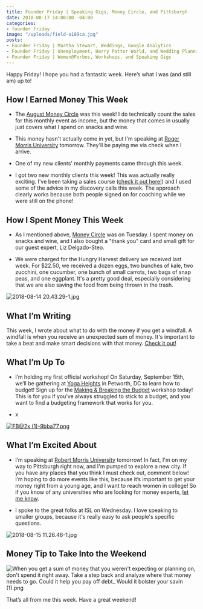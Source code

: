 ```yaml
---
title: Founder Friday | Speaking Gigs, Money Circle, and Pittsburgh
date: 2018-08-17 14:00:00 -04:00
categories:
- founder friday
image: "/uploads/field-a189ca.jpg"
posts:
- Founder Friday | Martha Stewart, Weddings, Google Analytics
- Founder Friday | Unemployment, Harry Potter World, and Wedding Planning
- Founder Friday | Women@Forbes, Workshops, and Speaking Gigs
---
```


Happy Friday! I hope you had a fantastic week. Here’s what I was (and still am) up to!

## **How I Earned Money This Week**

* The [August Money Circle](https://www.maggiegermano.com/events/homebuying-for-newbies/) was this week! I do technically count the sales for this monthly event as income, but the money that comes in usually just covers what I spend on snacks and wine.

* This money hasn't actually come in yet, but I'm speaking at [Roger Morris University](http://www.rmu.edu) tomorrow. They'll be paying me via check when I arrive.

* One of my new clients' monthly payments came through this week.

* I got two new monthly clients this week! This was actually really exciting. I've been taking a sales course ([check it out here!](https://www.smartgetspaid.com/signed/)) and I used some of the advice in my discovery calls this week. The approach clearly works because both people signed on for coaching while we were still on the phone! 

## **How I Spent Money This Week**

* As I mentioned above, [Money Circle](https://www.maggiegermano.com/moneycircle/) was on Tuesday. I spent money on snacks and wine, and I also bought a "thank you" card and small gift for our guest expert, Liz Delgado-Steo.

* We were charged for the Hungry Harvest delivery we received last week. For $22.50, we received a dozen eggs, two bunches of kale, two zucchini, one cucumber, one bunch of small carrots, two bags of snap peas, and one eggplant. It's a pretty good deal, especially considering that we are also saving the food from being thrown in the trash. 

![2018-08-14 20.43.29-1.jpg](/uploads/2018-08-14%2020.43.29-1.jpg)

## **What I’m Writing**

This week, I wrote about what to do with the money if you get a windfall. A windfall is when you receive an unexpected sum of money. It's important to take a beat and make smart decisions with that money. [Check it out!](https://www.maggiegermano.com/blog/what-to-do-if-you-get-a-windfall/)

## **What I’m Up To**

* I’m holding my first official workshop! On Saturday, September 15th, we’ll be gathering at [Yoga Heights](https://yogaheightsdc.com/) in Petworth, DC to learn how to budget! Sign up for the [Making & Breaking the Budget](https://www.eventbrite.com/e/making-breaking-the-budget-workshop-tickets-48317128833) workshop today! This is for you if you've always struggled to stick to a budget, and you want to find a budgeting framework that works for you. 

* x

[![FB@2x (1)-9bba77.png](/uploads/FB@2x%20(1)-9bba77.png)](https://www.eventbrite.com/e/making-breaking-the-budget-workshop-tickets-48317128833)

## **What I’m Excited About**

* I’m speaking at [Robert Morris University](https://www.rmu.edu/) tomorrow! In fact, I'm on my way to Pittsburgh right now, and I'm pumped to explore a new city. If you have any places that you think I must check out, comment below! I’m hoping to do more events like this, because it’s important to get your money right from a young age, and I want to reach women in college! So if you know of any universities who are looking for money experts, [let me know](mailto:boss@maggiegermano.com).

* I spoke to the great folks at ISL on Wednesday. I love speaking to smaller groups, because it's really easy to ask people's specific questions. 

![2018-08-15 11.26.46-1.jpg](/uploads/2018-08-15%2011.26.46-1.jpg)

## **Money Tip to Take Into the Weekend**

![When you get a sum of money that you weren't expecting or planning on, don't spend it right away. Take a step back and analyze where that money needs to go. Could it help you pay off debt_ Would it bolster your savin (1).png](/uploads/When%20you%20get%20a%20sum%20of%20money%20that%20you%20weren't%20expecting%20or%20planning%20on,%20don't%20spend%20it%20right%20away.%20Take%20a%20step%20back%20and%20analyze%20where%20that%20money%20needs%20to%20go.%20Could%20it%20help%20you%20pay%20off%20debt_%20Would%20it%20bolster%20your%20savin%20(1).png)

That’s all from me this week. Have a great weekend!